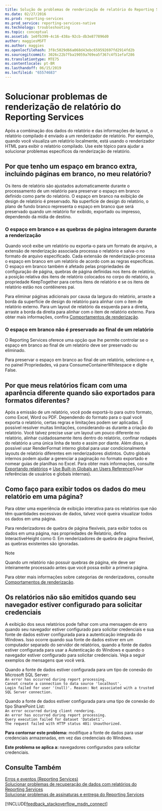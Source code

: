 ```yaml
---
title: Solução de problemas de renderização de relatório do Reporting Services | Microsoft Docs
ms.date: 02/27/2016
ms.prod: reporting-services
ms.prod_service: reporting-services-native
ms.technology: troubleshooting
ms.topic: conceptual
ms.assetid: 1e0fb399-4c16-438a-92cb-db3e877896d0
author: maggiesMSFT
ms.author: maggies
ms.openlocfilehash: 3f8c5029d66a068d43ebc659592697fd2914fd2b
ms.sourcegitcommit: 3026c22b7fba19059a769ea5f367c4f51efaf286
ms.translationtype: MTE75
ms.contentlocale: pt-BR
ms.lasthandoff: 06/15/2019
ms.locfileid: "65574683"
---
```

# <a name="troubleshoot-reporting-services-report-rendering-issues"></a>Solucionar problemas de renderização de relatório do Reporting Services
Após a combinação dos dados do relatório e das informações de layout, o relatório compilado é enviado a um renderizador de relatório. Por exemplo, quando você visualiza um relatório localmente, está usando o renderizador HTML para exibir o relatório compilado. Use este tópico para ajudar a solucionar problemas específicos da renderização de relatório.   
  
## <a name="why-do-i-have-extra-white-space-including-blank-pages-in-my-report"></a>Por que tenho um espaço em branco extra, incluindo páginas em branco, no meu relatório?  
Os itens de relatório são ajustados automaticamente durante o processamento de um relatório para preservar o espaço em branco definido como parte do relatório. O espaço em branco na exibição de design de relatório é preservado. Na superfície de design do relatório, o plano de fundo branco representa o espaço em branco que será preservado quando um relatório for exibido, exportado ou impresso, dependendo da mídia de destino.  
  
### <a name="white-space-and-page-breaks-interact-during-rendering"></a>O espaço em branco e as quebras de página interagem durante a renderização  
Quando você exibe um relatório ou exporta-o para um formato de arquivo, a extensão de renderização associada processa o relatório e salva-o no formato de arquivo especificado. Cada extensão de renderização processa o espaço em branco em um relatório de acordo com as regras específicas. O espaço em branco também é afetado pelas propriedades de configuração de página, quebras de página definidas nos itens de relatório, a posição relativa dos itens de relatório colocados no corpo do relatório, a propriedade KeepTogether para certos itens de relatório e se os itens de relatório estão nos contêineres pai.   
  
Para eliminar páginas adicionais por causa da largura do relatório, arraste a borda da superfície de design do relatório para alinhar com o item de relatório externo. Para um layout de relatório da esquerda para a direita, arraste a borda da direita para alinhar com o item de relatório externo. Para obter mais informações, confira [Comportamentos de renderização](../../reporting-services/report-design/rendering-behaviors-report-builder-and-ssrs.md).  
  
### <a name="white-space-is-not-preserved-at-the-end-of-a-report"></a>O espaço em branco não é preservado ao final de um relatório  
O Reporting Services oferece uma opção que lhe permite controlar se o espaço em branco ao final de um relatório deve ser preservado ou eliminado.   
  
Para preservar o espaço em branco ao final de um relatório, selecione-o e, no painel Propriedades, vá para ConsumeContainerWhitespace e digite False.   
  
## <a name="why-do-my-reports-look-different-when-exported-to-different-formats"></a>Por que meus relatórios ficam com uma aparência diferente quando são exportados para formatos diferentes?  
Após a emissão de um relatório, você pode exportá-lo para outro formato, como Excel, Word ou PDF. Dependendo do formato para o qual você exporta o relatório, certas regras e limitações podem ser aplicadas. É possível resolver muitas limitações, considerando-as durante a criação do relatório. Você talvez precise usar um layout um pouco diferente no relatório, alinhar cuidadosamente itens dentro do relatório, confinar rodapés do relatório a uma única linha de texto e assim por diante. Além disso, é possível usar RenderFormat interno global para usar condicionalmente layouts de relatório diferentes em renderizadores distintos. Outro globals internos podem ajudar a gerenciar a paginação no formato exportado e nomear guias de planilhas no Excel. Para obter mais informações, consulte [Exportando relatórios](../../reporting-services/report-builder/export-reports-report-builder-and-ssrs.md) e [Use Built-in Globals an Users Reference](../../reporting-services/report-design/built-in-collections-built-in-globals-and-users-references-report-builder.md)(Usar referências de usuários e globais internas).  
  
## <a name="how-can-i-view-all-my-report-data-on-one-page"></a>Como faço para exibir todos os dados do meu relatório em uma página?  
Para obter uma experiência de exibição interativa para os relatórios que não têm quantidades excessivas de dados, talvez você queira visualizar todos os dados em uma página.   
  
Para renderizadores de quebra de página flexíveis, para exibir todos os dados em uma página, nas propriedades de Relatório, defina InteractiveHeight como 0. Em renderizadores de quebra de página flexível, as quebras existentes são ignoradas.   
  
> [!NOTE]  
> Quando um relatório não possuir quebras de página, ele deve ser inteiramente processado antes que você possa exibir a primeira página.   
  
Para obter mais informações sobre categorias de renderizadores, consulte [Comportamentos de renderização](../../reporting-services/report-design/rendering-behaviors-report-builder-and-ssrs.md).  
  
## <a name="reports-do-not-run-when-your-browser-is-configured-to-prompt-for-credentials"></a>Os relatórios não são emitidos quando seu navegador estiver configurado para solicitar credenciais  
A exibição dos seus relatórios pode falhar com uma mensagem de erro quando seu navegador estiver configurado para solicitar credenciais e sua fonte de dados estiver configurada para a autenticação integrada do Windows. Isso ocorre quando sua fonte de dados estiver em um computador separado do servidor de relatórios, quando a fonte de dados estiver configurada para usar a Autenticação do Windows e quando o navegador estiver configurado para solicitar credenciais. Veja a seguir exemplos de mensagens que você verá.  
  
Quando a fonte de dados estiver configurada para um tipo de conexão do Microsoft SQL Server:  
`An error has occurred during report processing.`  
`Cannot create a connection to data source 'localhost'.`  
`Login failed for user '(null)'. Reason: Not associated with a trusted SQL Server connection.`  
  
Quando a fonte de dados estiver configurada para uma tipo de conexão do tipo SharePoint List:  
`An error occurred during client rendering.`   
`An error has occurred during report processing.`   
`Query execution failed for dataset 'DataSet1'.`   
`The request failed with HTTP status 401: Unauthorized.`  
  
**Para contornar este problema:** modifique a fonte de dados para usar credenciais armazenadas, em vez das credenciais do Windows.  
  
**Este problema se aplica a:** navegadores configurados para solicitar credenciais.  
  
## <a name="see-also"></a>Consulte Também  
[Erros e eventos (Reporting Services)](../../reporting-services/troubleshooting/errors-and-events-reference-reporting-services.md)  
[Solucionar problemas de recuperação de dados com relatórios do Reporting Services](../../reporting-services/troubleshooting/troubleshoot-data-retrieval-issues-with-reporting-services-reports.md)  
[Solucionar problemas de assinaturas e entrega do Reporting Services](../../reporting-services/troubleshooting/troubleshoot-reporting-services-subscriptions-and-delivery.md)  
  
  
  
  

[!INCLUDE[feedback_stackoverflow_msdn_connect](../../includes/feedback-stackoverflow-msdn-connect-md.md)]

